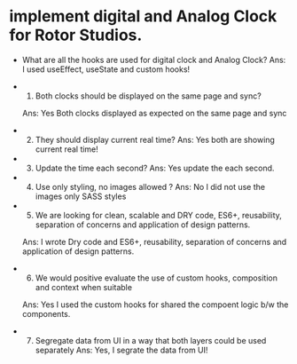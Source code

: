 # implement digital and Analog Clock for Rotor Studios. 

- What are all the hooks are used for digital clock and Analog Clock?
  Ans: I used useEffect, useState and custom hooks!

- 1. Both clocks should be displayed on the same page and sync?

    Ans: Yes Both clocks displayed as expected on the same page and sync

- 2. They should display current real time? 
    Ans: Yes both are showing current real time!

- 3. Update the time each second?
    Ans: Yes update the each second.

- 4. Use only styling, no images allowed ?
    Ans: No I did not use the images only SASS styles

- 5. We are looking for clean, scalable and DRY code, ES6+, reusability, separation of concerns and application of design patterns. 

    Ans: I wrote Dry code and ES6+, reusability, separation of concerns and application of design patterns. 

- 6. We would positive evaluate the use of custom hooks, composition and context when suitable

    Ans: Yes I used the custom hooks for shared the compoent logic b/w the components.

- 7. Segregate data from UI in a way that both layers could be used separately
    Ans: Yes, I segrate the data from UI!


